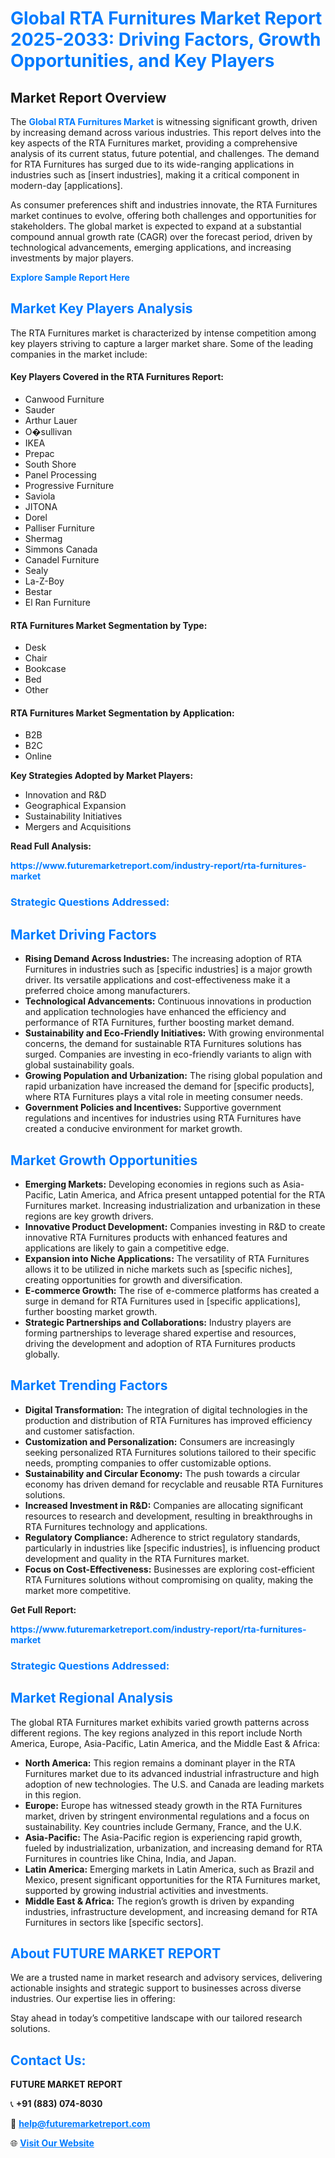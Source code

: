 <h1 style="color: #007BFF;">Global RTA Furnitures Market Report 2025-2033: Driving Factors, Growth Opportunities, and Key Players</h1>

<section id="overview">
<h2>Market Report Overview</h2>
<p>The <a href="https://www.futuremarketreport.com/industry-report/rta-furnitures-market" style="color: #007BFF; text-decoration: none;"><strong>Global RTA Furnitures Market</strong></a> is witnessing significant growth, driven by increasing demand across various industries. This report delves into the key aspects of the RTA Furnitures market, providing a comprehensive analysis of its current status, future potential, and challenges. The demand for RTA Furnitures has surged due to its wide-ranging applications in industries such as [insert industries], making it a critical component in modern-day [applications].</p>
<p>As consumer preferences shift and industries innovate, the RTA Furnitures market continues to evolve, offering both challenges and opportunities for stakeholders. The global market is expected to expand at a substantial compound annual growth rate (CAGR) over the forecast period, driven by technological advancements, emerging applications, and increasing investments by major players.</p>
</section>

<section id="overview">
<p><a href="https://www.futuremarketreport.com/request-sample/reportId=101929" style="color: #007BFF; text-decoration: none;"><strong>Explore Sample Report Here</strong></a></p>
</section>

<section id="key-players">
<h2 style="color: #007BFF;">Market Key Players Analysis</h2>
<p>The RTA Furnitures market is characterized by intense competition among key players striving to capture a larger market share. Some of the leading companies in the market include:</p>
<h4>Key Players Covered in the RTA Furnitures Report:</h4>
<ul><li>Canwood Furniture</li><li>Sauder</li><li>Arthur Lauer</li><li>O�sullivan</li><li>IKEA</li><li>Prepac</li><li>South Shore</li><li>Panel Processing</li><li>Progressive Furniture</li><li>Saviola</li><li>JITONA</li><li>Dorel</li><li>Palliser Furniture</li><li>Shermag</li><li>Simmons Canada</li><li>Canadel Furniture</li><li>Sealy</li><li>La-Z-Boy</li><li>Bestar</li><li>El Ran Furniture</li></ul>
<h4>RTA Furnitures Market Segmentation by Type:</h4>
<ul><li>Desk</li><li>Chair</li><li>Bookcase</li><li>Bed</li><li>Other</li></ul>

<h4>RTA Furnitures Market Segmentation by Application:</h4>
<ul><li>B2B</li><li>B2C</li><li>Online</li></ul>
<p><strong>Key Strategies Adopted by Market Players:</strong></p>
<ul>
<li>Innovation and R&D</li>
<li>Geographical Expansion</li>
<li>Sustainability Initiatives</li>
<li>Mergers and Acquisitions</li>
</ul>
</section>

<section>
<p><strong>Read Full Analysis: </strong></p><a href="https://www.futuremarketreport.com/industry-report/rta-furnitures-market" style="color: #007BFF; text-decoration: none;"><strong>https://www.futuremarketreport.com/industry-report/rta-furnitures-market</strong></a>
<h3 style="color: #007BFF;">Strategic Questions Addressed:</h3>
</section>

<section id="driving-factors">
<h2 style="color: #007BFF;">Market Driving Factors</h2>
<ul>
<li><strong>Rising Demand Across Industries:</strong> The increasing adoption of RTA Furnitures in industries such as [specific industries] is a major growth driver. Its versatile applications and cost-effectiveness make it a preferred choice among manufacturers.</li>
<li><strong>Technological Advancements:</strong> Continuous innovations in production and application technologies have enhanced the efficiency and performance of RTA Furnitures, further boosting market demand.</li>
<li><strong>Sustainability and Eco-Friendly Initiatives:</strong> With growing environmental concerns, the demand for sustainable RTA Furnitures solutions has surged. Companies are investing in eco-friendly variants to align with global sustainability goals.</li>
<li><strong>Growing Population and Urbanization:</strong> The rising global population and rapid urbanization have increased the demand for [specific products], where RTA Furnitures plays a vital role in meeting consumer needs.</li>
<li><strong>Government Policies and Incentives:</strong> Supportive government regulations and incentives for industries using RTA Furnitures have created a conducive environment for market growth.</li>
</ul>
</section>

<section id="growth-opportunities">
<h2 style="color: #007BFF;">Market Growth Opportunities</h2>
<ul>
<li><strong>Emerging Markets:</strong> Developing economies in regions such as Asia-Pacific, Latin America, and Africa present untapped potential for the RTA Furnitures market. Increasing industrialization and urbanization in these regions are key growth drivers.</li>
<li><strong>Innovative Product Development:</strong> Companies investing in R&D to create innovative RTA Furnitures products with enhanced features and applications are likely to gain a competitive edge.</li>
<li><strong>Expansion into Niche Applications:</strong> The versatility of RTA Furnitures allows it to be utilized in niche markets such as [specific niches], creating opportunities for growth and diversification.</li>
<li><strong>E-commerce Growth:</strong> The rise of e-commerce platforms has created a surge in demand for RTA Furnitures used in [specific applications], further boosting market growth.</li>
<li><strong>Strategic Partnerships and Collaborations:</strong> Industry players are forming partnerships to leverage shared expertise and resources, driving the development and adoption of RTA Furnitures products globally.</li>
</ul>
</section>

<section id="trending-factors">
<h2 style="color: #007BFF;">Market Trending Factors</h2>
<ul>
<li><strong>Digital Transformation:</strong> The integration of digital technologies in the production and distribution of RTA Furnitures has improved efficiency and customer satisfaction.</li>
<li><strong>Customization and Personalization:</strong> Consumers are increasingly seeking personalized RTA Furnitures solutions tailored to their specific needs, prompting companies to offer customizable options.</li>
<li><strong>Sustainability and Circular Economy:</strong> The push towards a circular economy has driven demand for recyclable and reusable RTA Furnitures solutions.</li>
<li><strong>Increased Investment in R&D:</strong> Companies are allocating significant resources to research and development, resulting in breakthroughs in RTA Furnitures technology and applications.</li>
<li><strong>Regulatory Compliance:</strong> Adherence to strict regulatory standards, particularly in industries like [specific industries], is influencing product development and quality in the RTA Furnitures market.</li>
<li><strong>Focus on Cost-Effectiveness:</strong> Businesses are exploring cost-efficient RTA Furnitures solutions without compromising on quality, making the market more competitive.</li>
</ul>
</section>

<section>
<p><strong>Get Full Report: </strong></p><a href="https://www.futuremarketreport.com/industry-report/rta-furnitures-market" style="color: #007BFF; text-decoration: none;"><strong>https://www.futuremarketreport.com/industry-report/rta-furnitures-market</strong></a>
<h3 style="color: #007BFF;">Strategic Questions Addressed:</h3>
</section>


<section id="regional-analysis">
<h2 style="color: #007BFF;">Market Regional Analysis</h2>
<p>The global RTA Furnitures market exhibits varied growth patterns across different regions. The key regions analyzed in this report include North America, Europe, Asia-Pacific, Latin America, and the Middle East & Africa:</p>
<ul>
<li><strong>North America:</strong> This region remains a dominant player in the RTA Furnitures market due to its advanced industrial infrastructure and high adoption of new technologies. The U.S. and Canada are leading markets in this region.</li>
<li><strong>Europe:</strong> Europe has witnessed steady growth in the RTA Furnitures market, driven by stringent environmental regulations and a focus on sustainability. Key countries include Germany, France, and the U.K.</li>
<li><strong>Asia-Pacific:</strong> The Asia-Pacific region is experiencing rapid growth, fueled by industrialization, urbanization, and increasing demand for RTA Furnitures in countries like China, India, and Japan.</li>
<li><strong>Latin America:</strong> Emerging markets in Latin America, such as Brazil and Mexico, present significant opportunities for the RTA Furnitures market, supported by growing industrial activities and investments.</li>
<li><strong>Middle East & Africa:</strong> The region’s growth is driven by expanding industries, infrastructure development, and increasing demand for RTA Furnitures in sectors like [specific sectors].</li>
</ul>
</section>

<footer>
<h2 style="color: #007BFF;">About FUTURE MARKET REPORT</h2>
<p>We are a trusted name in market research and advisory services, delivering actionable insights and strategic support to businesses across diverse industries. Our expertise lies in offering:</p>

<p>Stay ahead in today’s competitive landscape with our tailored research solutions.</p>

<h2 style="color: #007BFF;">Contact Us:</h2>
<p><strong>FUTURE MARKET REPORT</strong></p>
<p>📞 <strong>+91 (883) 074-8030</strong></p>
<p>📧 <strong><a href="mailto:help@futuremarketreport.com" style="color: #007BFF;">help@futuremarketreport.com</a></strong></p>
<p>🌐 <strong><a href="https://www.futuremarketreport.com/" style="color: #007BFF;">Visit Our Website</a></strong></p>
</footer>